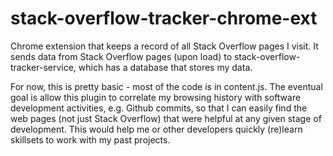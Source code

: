 # stack-overflow-tracker-chrome-ext
Chrome extension that keeps a record of all Stack Overflow pages I visit. 
It sends data from Stack Overflow pages (upon load) to stack-overflow-tracker-service, which has a database that stores my data.

For now, this is pretty basic - most of the code is in content.js. The eventual goal is allow this plugin to correlate my browsing history with software development activities, e.g. Github commits, so that I can easily find the web pages (not just Stack Overflow) that were helpful at any given stage of development. This would help me or other developers quickly (re)learn skillsets to work with my past projects.
